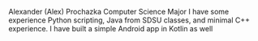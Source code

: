 Alexander (Alex) Prochazka
Computer Science Major
I have some experience Python scripting, Java from SDSU classes, and minimal C++ experience.
I have built a simple Android app in Kotlin as well
